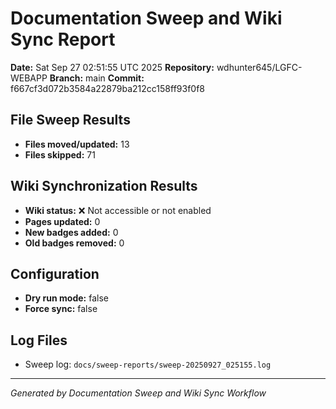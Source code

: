 # Documentation Sweep and Wiki Sync Report

**Date:** Sat Sep 27 02:51:55 UTC 2025
**Repository:** wdhunter645/LGFC-WEBAPP
**Branch:** main
**Commit:** f667cf3d072b3584a22879ba212cc158ff93f0f8

## File Sweep Results

- **Files moved/updated:** 13
- **Files skipped:** 71

## Wiki Synchronization Results

- **Wiki status:** ❌ Not accessible or not enabled
- **Pages updated:** 0
- **New badges added:** 0
- **Old badges removed:** 0

## Configuration

- **Dry run mode:** false
- **Force sync:** false

## Log Files

- Sweep log: `docs/sweep-reports/sweep-20250927_025155.log`

---
*Generated by Documentation Sweep and Wiki Sync Workflow*
